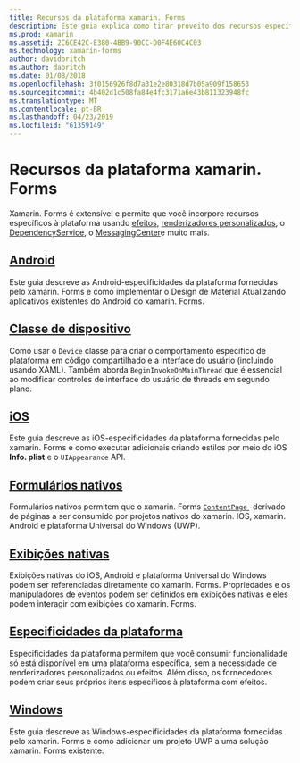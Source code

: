 ```yaml
---
title: Recursos da plataforma xamarin. Forms
description: Este guia explica como tirar proveito dos recursos específicos da plataforma em aplicativos xamarin. Forms usando uma variedade de técnicas.
ms.prod: xamarin
ms.assetid: 2C6CE42C-E380-4BB9-90CC-D0F4E60C4C03
ms.technology: xamarin-forms
author: davidbritch
ms.author: dabritch
ms.date: 01/08/2018
ms.openlocfilehash: 3f0156926f8d7a31e2e80318d7b05a909f158653
ms.sourcegitcommit: 4b402d1c508fa84e4fc3171a6e43b811323948fc
ms.translationtype: MT
ms.contentlocale: pt-BR
ms.lasthandoff: 04/23/2019
ms.locfileid: "61359149"
---
```

# <a name="xamarinforms-platform-features"></a>Recursos da plataforma xamarin. Forms

Xamarin. Forms é extensível e permite que você incorpore recursos específicos à plataforma usando [efeitos](~/xamarin-forms/app-fundamentals/effects/index.md), [renderizadores personalizados](~/xamarin-forms/app-fundamentals/custom-renderer/index.md), o [DependencyService](~/xamarin-forms/app-fundamentals/dependency-service/index.md), o [MessagingCenter](~/xamarin-forms/app-fundamentals/messaging-center.md)e muito mais.

## <a name="androidandroidindexmd"></a>[Android](android/index.md)

Este guia descreve as Android-especificidades da plataforma fornecidas pelo xamarin. Forms e como implementar o Design de Material Atualizando aplicativos existentes do Android do xamarin. Forms.

## <a name="device-classdevicemd"></a>[Classe de dispositivo](device.md)

Como usar o `Device` classe para criar o comportamento específico de plataforma em código compartilhado e a interface do usuário (incluindo usando XAML). Também aborda `BeginInvokeOnMainThread` que é essencial ao modificar controles de interface do usuário de threads em segundo plano.

## <a name="iosiosindexmd"></a>[iOS](ios/index.md)

Este guia descreve as iOS-especificidades da plataforma fornecidas pelo xamarin. Forms e como executar adicionais criando estilos por meio do iOS **Info. plist** e o `UIAppearance` API.

## <a name="native-formsnative-formsmd"></a>[Formulários nativos](native-forms.md)

Formulários nativos permitem que o xamarin. Forms [ `ContentPage` ](xref:Xamarin.Forms.ContentPage)-derivado de páginas a ser consumido por projetos nativos do xamarin. IOS, xamarin. Android e plataforma Universal do Windows (UWP).

## <a name="native-viewsnative-viewsindexmd"></a>[Exibições nativas](native-views/index.md)

Exibições nativas do iOS, Android e plataforma Universal do Windows podem ser referenciadas diretamente do xamarin. Forms. Propriedades e os manipuladores de eventos podem ser definidos em exibições nativas e eles podem interagir com exibições do xamarin. Forms.

## <a name="platform-specificsplatform-specificsindexmd"></a>[Especificidades da plataforma](platform-specifics/index.md)

Especificidades da plataforma permitem que você consumir funcionalidade só está disponível em uma plataforma específica, sem a necessidade de renderizadores personalizados ou efeitos. Além disso, os fornecedores podem criar seus próprios itens específicos à plataforma com efeitos.

## <a name="windowswindowsindexmd"></a>[Windows](windows/index.md)

Este guia descreve as Windows-especificidades da plataforma fornecidas pelo xamarin. Forms e como adicionar um projeto UWP a uma solução xamarin. Forms existente.
